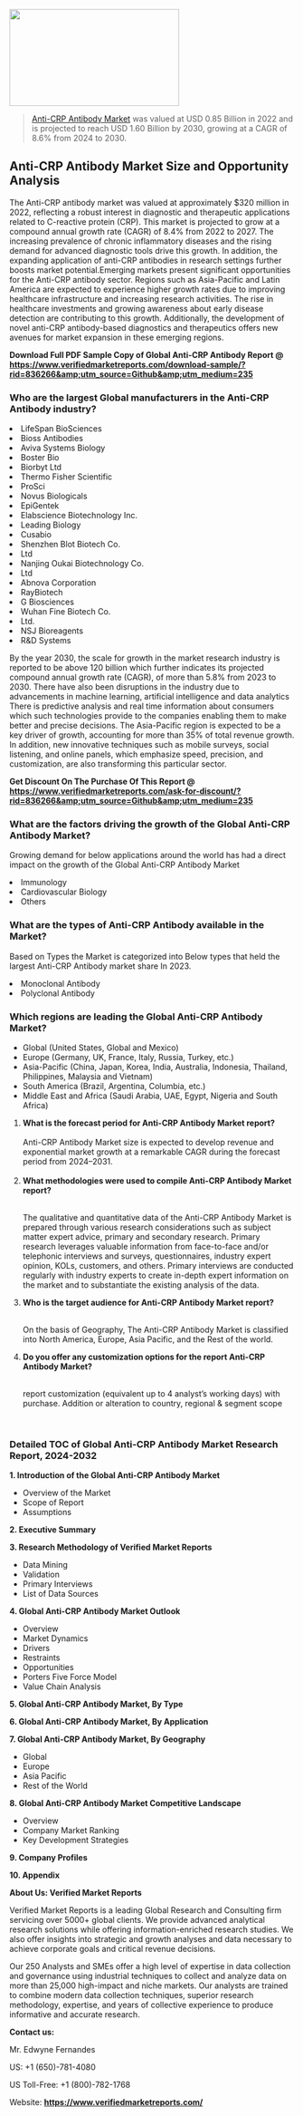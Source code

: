<img src="https://ffe5etoiles.com/wp-content/uploads/2024/12/MST1-300x171.png" alt="" width="300" height="171" class="alignnone size-medium wp-image-20088" /><blockquote><p><p><a href="https://www.verifiedmarketreports.com/download-sample/?rid=836266&utm_source=Github&utm_medium=235" target="_blank">Anti-CRP Antibody Market</a> was valued at USD 0.85 Billion in 2022 and is projected to reach USD 1.60 Billion by 2030, growing at a CAGR of 8.6% from 2024 to 2030.</p></blockquote><p><h2>Anti-CRP Antibody Market Size and Opportunity Analysis</h2>The Anti-CRP antibody market was valued at approximately $320 million in 2022, reflecting a robust interest in diagnostic and therapeutic applications related to C-reactive protein (CRP). This market is projected to grow at a compound annual growth rate (CAGR) of 8.4% from 2022 to 2027. The increasing prevalence of chronic inflammatory diseases and the rising demand for advanced diagnostic tools drive this growth. In addition, the expanding application of anti-CRP antibodies in research settings further boosts market potential.Emerging markets present significant opportunities for the Anti-CRP antibody sector. Regions such as Asia-Pacific and Latin America are expected to experience higher growth rates due to improving healthcare infrastructure and increasing research activities. The rise in healthcare investments and growing awareness about early disease detection are contributing to this growth. Additionally, the development of novel anti-CRP antibody-based diagnostics and therapeutics offers new avenues for market expansion in these emerging regions.</p><p class=""><strong>Download Full PDF Sample Copy of Global Anti-CRP Antibody Report @ <a href="https://www.verifiedmarketreports.com/download-sample/?rid=836266&amp;utm_source=Github&amp;utm_medium=235" target="_blank">https://www.verifiedmarketreports.com/download-sample/?rid=836266&amp;utm_source=Github&amp;utm_medium=235</a></strong></p><h3 id="" class="">Who are the largest Global manufacturers in the Anti-CRP Antibody industry?</h3><p><li>LifeSpan BioSciences</li><li> Bioss Antibodies</li><li> Aviva Systems Biology</li><li> Boster Bio</li><li> Biorbyt Ltd</li><li> Thermo Fisher Scientific</li><li> ProSci</li><li> Novus Biologicals</li><li> EpiGentek</li><li> Elabscience Biotechnology Inc.</li><li> Leading Biology</li><li> Cusabio</li><li> Shenzhen Blot Biotech Co.</li><li>Ltd</li><li> Nanjing Oukai Biotechnology Co.</li><li> Ltd</li><li> Abnova Corporation</li><li> RayBiotech</li><li> G Biosciences</li><li> Wuhan Fine Biotech Co.</li><li> Ltd.</li><li> NSJ Bioreagents</li><li> R&D Systems</li></p><div class=""><div class="" dir="" data-message-author-role="" data-message-id="" data-message-model-slug=""><div class=""><div class=""><div class=""><div class="" dir="" data-message-author-role="" data-message-id="" data-message-model-slug=""><div class=""><div class=""><p>By the year 2030, the scale for growth in the market research industry is reported to be above 120 billion which further indicates its projected compound annual growth rate (CAGR), of more than 5.8% from 2023 to 2030. There have also been disruptions in the industry due to advancements in machine learning, artificial intelligence and data analytics There is predictive analysis and real time information about consumers which such technologies provide to the companies enabling them to make better and precise decisions. The Asia-Pacific region is expected to be a key driver of growth, accounting for more than 35% of total revenue growth. In addition, new innovative techniques such as mobile surveys, social listening, and online panels, which emphasize speed, precision, and customization, are also transforming this particular sector.</p><p><strong>Get Discount On The Purchase Of This Report @&nbsp; <a href="https://www.verifiedmarketreports.com/ask-for-discount/?rid=836266&amp;utm_source=Github&amp;utm_medium=235" target="_blank">https://www.verifiedmarketreports.com/ask-for-discount/?rid=836266&amp;utm_source=Github&amp;utm_medium=235</a></strong></p></div></div></div></div></div></div></div></div><h3 id="" class="">What are the factors driving the growth of the Global Anti-CRP Antibody Market?</h3><p id="" class="">Growing demand for below applications around the world has had a direct impact on the growth of the Global Anti-CRP Antibody Market</p><p id="" class=""><li>Immunology</li><li> Cardiovascular Biology</li><li> Others</li></p><h3 id="" class="">What are the types of Anti-CRP Antibody available in the Market?</h3><p id="" class="">Based on Types the Market is categorized into Below types that held the largest Anti-CRP Antibody market share In 2023.</p><p id="" class=""><li>Monoclonal Antibody</li><li> Polyclonal Antibody</li></p><h3 id="" class="">Which regions are leading the Global Anti-CRP Antibody Market?</h3><ul><li>Global (United States, Global and Mexico)</li><li>Europe (Germany, UK, France, Italy, Russia, Turkey, etc.)</li><li>Asia-Pacific (China, Japan, Korea, India, Australia, Indonesia, Thailand, Philippines, Malaysia and Vietnam)</li><li>South America (Brazil, Argentina, Columbia, etc.)</li><li>Middle East and Africa (Saudi Arabia, UAE, Egypt, Nigeria and South Africa)</li></ul><p><ol><li><strong>What is the forecast period for Anti-CRP Antibody Market report?<br /></strong><br /><span data-sheets-root="1" data-sheets-value="{&quot;1&quot;:2,&quot;2&quot;:&quot;XXXX size is expected to develop revenue and exponential market growth at a remarkable CAGR during the forecast period from 2024&ndash;2030.&quot;}" data-sheets-userformat="{&quot;2&quot;:12674,&quot;4&quot;:{&quot;1&quot;:2,&quot;2&quot;:16776960},&quot;10&quot;:2,&quot;11&quot;:0,&quot;15&quot;:&quot;Arial&quot;,&quot;16&quot;:12}">Anti-CRP Antibody Market size is expected to develop revenue and exponential market growth at a remarkable CAGR during the forecast period from 2024&ndash;2031.</span><br /><br /></li><li><strong>What methodologies were used to compile Anti-CRP Antibody Market report?<br /><br /></strong><p>The qualitative and quantitative data of the&nbsp;Anti-CRP Antibody Market is prepared through various research considerations such as subject matter expert advice, primary and secondary research. Primary research leverages valuable information from face-to-face and/or telephonic interviews and surveys, questionnaires, industry expert opinion, KOLs, customers, and others. Primary interviews are conducted regularly with industry experts to create in-depth expert information on the market and to substantiate the existing analysis of the data.&nbsp;</p></li><li><strong>Who is the target audience for Anti-CRP Antibody Market report?<br /><br /></strong><p>On the basis of Geography, The&nbsp;Anti-CRP Antibody Market is classified into North America, Europe, Asia Pacific, and the Rest of the world.</p></li><li><strong>Do you offer any customization options for the report Anti-CRP Antibody Market?<br /><br /></strong><p>report customization (equivalent up to 4 analyst&rsquo;s working days) with purchase. Addition or alteration to country, regional &amp; segment scope</p><p>&nbsp;</p></li></ol></p><h3 id="" class="">Detailed TOC of Global Anti-CRP Antibody Market Research Report, 2024-2032</h3><p id="" class=""><strong>1. Introduction of the Global Anti-CRP Antibody Market</strong></p><ul><li>Overview of the Market</li><li>Scope of Report</li><li>Assumptions</li></ul><p id="" class=""><strong>2. Executive Summary</strong></p><p id="" class=""><strong>3. Research Methodology of&nbsp;Verified Market Reports</strong></p><ul><li>Data Mining</li><li>Validation</li><li>Primary Interviews</li><li>List of Data Sources</li></ul><p id="" class=""><strong>4. Global Anti-CRP Antibody Market Outlook</strong></p><ul><li>Overview</li><li>Market Dynamics</li><li>Drivers</li><li>Restraints</li><li>Opportunities</li><li>Porters Five Force Model</li><li>Value Chain Analysis</li></ul><p id="" class=""><strong>5. Global Anti-CRP Antibody Market, By&nbsp;Type</strong></p><p id="" class=""><strong>6. Global Anti-CRP Antibody Market, By Application</strong></p><p id="" class=""><strong>7. Global Anti-CRP Antibody Market, By Geography</strong></p><ul><li>Global</li><li>Europe</li><li>Asia Pacific</li><li>Rest of the World</li></ul><p id="" class=""><strong>8. Global Anti-CRP Antibody Market Competitive Landscape</strong></p><ul><li>Overview</li><li>Company Market Ranking</li><li>Key Development Strategies</li></ul><p id="" class=""><strong>9. Company Profiles</strong></p><p id="" class=""><strong>10. Appendix</strong></p><p id="" class=""><strong>About Us: Verified Market Reports</strong></p><p id="" class="">Verified Market Reports is a leading Global Research and Consulting firm servicing over 5000+ global clients. We provide advanced analytical research solutions while offering information-enriched research studies. We also offer insights into strategic and growth analyses and data necessary to achieve corporate goals and critical revenue decisions.</p><p id="" class="">Our 250 Analysts and SMEs offer a high level of expertise in data collection and governance using industrial techniques to collect and analyze data on more than 25,000 high-impact and niche markets. Our analysts are trained to combine modern data collection techniques, superior research methodology, expertise, and years of collective experience to produce informative and accurate research.</p><p id="" class=""><strong>Contact us:</strong></p><p id="" class="">Mr. Edwyne Fernandes</p><p id="" class="">US: +1 (650)-781-4080</p><p id="" class="">US Toll-Free: +1 (800)-782-1768</p><p id="" class="">Website: <a target="" data-test-app-aware-link=""><strong>https://www.verifiedmarketreports.com/</strong></a></p>
